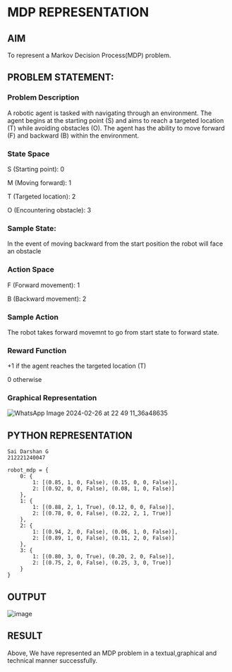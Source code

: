 # MDP REPRESENTATION

## AIM

To represent a Markov Decision Process(MDP) problem.

## PROBLEM STATEMENT:

### Problem Description

A robotic agent is tasked with navigating through an environment. The agent begins at the starting point (S) and aims to reach a targeted location (T) while avoiding obstacles (O). The agent has the ability to move forward (F) and backward (B) within the environment.

### State Space

S (Starting point): 0

M (Moving forward): 1

T (Targeted location): 2

O (Encountering obstacle): 3

### Sample State:

In the event of moving backward from the start position the robot will face an obstacle

### Action Space

F (Forward movement): 1

B (Backward movement): 2

### Sample Action

The robot takes forward movemnt to go from start state to forward state.

### Reward Function

+1 if the agent reaches the targeted location (T)

0 otherwise

### Graphical Representation

![WhatsApp Image 2024-02-26 at 22 49 11_36a48635](https://github.com/SaiDarshan2003/mdp-representation/assets/94692595/774f3688-3c0d-4438-95b6-9e72eaf041d0)


## PYTHON REPRESENTATION
```
Sai Darshan G
212221240047

robot_mdp = {
    0: {
        1: [(0.85, 1, 0, False), (0.15, 0, 0, False)],
        2: [(0.92, 0, 0, False), (0.08, 1, 0, False)]
    },
    1: {
        1: [(0.88, 2, 1, True), (0.12, 0, 0, False)],
        2: [(0.78, 0, 0, False), (0.22, 2, 1, True)]
    },
    2: {
        1: [(0.94, 2, 0, False), (0.06, 1, 0, False)],
        2: [(0.89, 1, 0, False), (0.11, 2, 0, False)]
    },
    3: {
        1: [(0.80, 3, 0, True), (0.20, 2, 0, False)],
        2: [(0.75, 2, 0, False), (0.25, 3, 0, True)]
    }
}
```

## OUTPUT

![image](https://github.com/SaiDarshan2003/mdp-representation/assets/94692595/4a8bc45d-eacc-44b7-8c43-132556274074)


## RESULT

Above, We have represented an MDP problem in a textual,graphical and technical manner successfully.

